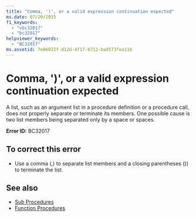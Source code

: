 ```yaml
---
title: "Comma, ')', or a valid expression continuation expected"
ms.date: 07/20/2015
f1_keywords: 
  - "vbc32017"
  - "bc32017"
helpviewer_keywords: 
  - "BC32017"
ms.assetid: 7e06022f-d12d-4f17-b712-bad573fea116
---
```

# Comma, ')', or a valid expression continuation expected
A list, such as an argument list in a procedure definition or a procedure call, does not properly separate or terminate its members. One possible cause is two list members being separated only by a space or spaces.  
  
 **Error ID:** BC32017  
  
## To correct this error  
  
-   Use a comma (,) to separate list members and a closing parentheses ()) to terminate the list.  
  
## See also
- [Sub Procedures](../../visual-basic/programming-guide/language-features/procedures/sub-procedures.md)
- [Function Procedures](../../visual-basic/programming-guide/language-features/procedures/function-procedures.md)
